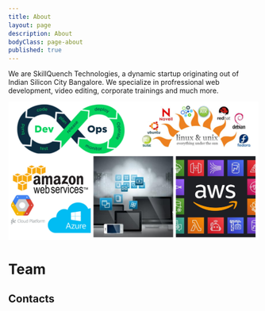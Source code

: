 ```yaml
---
title: About
layout: page
description: About
bodyClass: page-about
published: true
---
```


We are SkillQuench Technologies, a dynamic startup originating out of Indian Silicon City Bangalore. We specialize in profressional web development, video editing, corporate trainings and much more.

![Accounting Services](/images/thom-holmes-Lrfw0U_o9I0-unsplash.jpg)

# Team


## Contacts

